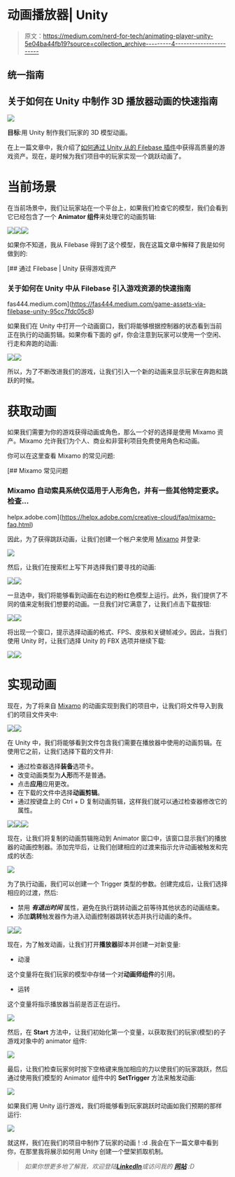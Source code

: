 # 动画播放器| Unity

> 原文：<https://medium.com/nerd-for-tech/animating-player-unity-5e04ba44fb19?source=collection_archive---------4----------------------->

## 统一指南

## 关于如何在 Unity 中制作 3D 播放器动画的快速指南

![](img/2c1ed5b600353f048a01494a953b23e9.png)

**目标**:用 Unity 制作我们玩家的 3D 模型动画。

在上一篇文章中，我介绍了[如何通过 Unity 从](https://fas444.medium.com/game-assets-via-filebase-unity-95cc7fdc05c8)[的 Filebase 插件](https://filebase.gamedevhq.com/)中获得高质量的游戏资产。现在，是时候为我们项目中的玩家实现一个跳跃动画了。

# 当前场景

在当前场景中，我们让玩家站在一个平台上，如果我们检查它的模型，我们会看到它已经包含了一个 **Animator 组件**来处理它的动画剪辑:

![](img/86671be0b70787db8908e4d24dfc769f.png)![](img/1265c6ea164cd6dbc74fa353da6626ee.png)![](img/ed855fa1cf03ab393651de7c7994321d.png)

如果你不知道，我从 Filebase 得到了这个模型，我在这篇文章中解释了我是如何做到的:

[](https://fas444.medium.com/game-assets-via-filebase-unity-95cc7fdc05c8) [## 通过 Filebase | Unity 获得游戏资产

### 关于如何在 Unity 中从 Filebase 引入游戏资源的快速指南

fas444.medium.com](https://fas444.medium.com/game-assets-via-filebase-unity-95cc7fdc05c8) 

如果我们在 Unity 中打开一个动画窗口，我们将能够根据控制器的状态看到当前正在执行的动画剪辑。如果你看下面的 gif，你会注意到玩家可以使用一个空闲、行走和奔跑的动画:

![](img/a96a17be2b2806d5233c2b6136bedb79.png)![](img/4d0b70b29fc4b38713873ee5da4d9fc4.png)

所以，为了不断改进我们的游戏，让我们引入一个新的动画来显示玩家在奔跑和跳跃的时候。

# 获取动画

如果我们需要为你的游戏获得动画或角色，那么一个好的选择是使用 Mixamo 资产。Mixamo 允许我们为个人、商业和非营利项目免费使用角色和动画。

你可以在这里查看 Mixamo 的常见问题:

[](https://helpx.adobe.com/creative-cloud/faq/mixamo-faq.html) [## Mixamo 常见问题

### Mixamo 自动索具系统仅适用于人形角色，并有一些其他特定要求。检查…

helpx.adobe.com](https://helpx.adobe.com/creative-cloud/faq/mixamo-faq.html) 

因此，为了获得跳跃动画，让我们创建一个帐户来使用 [Mixamo](https://www.mixamo.com/#/) 并登录:

![](img/3468bef652a4f65cf42a71344a3f2a8c.png)

然后，让我们在搜索栏上写下并选择我们要寻找的动画:

![](img/83fc49135edf83c2edadf674ccb1581f.png)![](img/fb77f52626382b312fccbe60c29cd9f3.png)

一旦选中，我们将能够看到动画在右边的粉红色模型上运行。此外，我们提供了不同的值来定制我们想要的动画。一旦我们对它满意了，让我们点击下载按钮:

![](img/afdfddf679f89f0ab0750df8f09e6c90.png)![](img/6dac4ba83398fc88cb11eda9ca7ec0c5.png)

将出现一个窗口，提示选择动画的格式、FPS、皮肤和关键帧减少。因此，当我们使用 Unity 时，让我们选择 Unity 的 FBX 选项并继续下载:

![](img/97380ef67e43a1c9b233d3c849a42c72.png)![](img/c4f54c38c1d4ee8d00dec45cd25374f8.png)

# 实现动画

现在，为了将来自 [Mixamo](https://www.mixamo.com/#/) 的动画实现到我们的项目中，让我们将文件导入到我们的项目文件夹中:

![](img/24026538799843db8fe51119b9f9b89a.png)![](img/67d0a354ed5e26bb7c4bffa89323effa.png)

在 Unity 中，我们将能够看到文件包含我们需要在播放器中使用的动画剪辑。在使用它之前，让我们选择下载的文件并:

*   通过检查器选择**装备**选项卡。
*   改变动画类型为**人形**而不是普通。
*   点击**应用**应用更改。
*   在下载的文件中选择**动画剪辑**。
*   通过按键盘上的 Ctrl + D 复制动画剪辑，这样我们就可以通过检查器修改它的属性。

![](img/777115f2476acf2cd3af3a61ef514d2b.png)![](img/1213a2ffde6132afd57913ca5c0d0321.png)![](img/a1ee764cb9e4c83d02d2f4b92e25e0f9.png)

现在，让我们将复制的动画剪辑拖动到 Animator 窗口中，该窗口显示我们的播放器的动画控制器。添加完毕后，让我们创建相应的过渡来指示允许动画被触发和完成的状态:

![](img/443a4d4d5e0f977897abd54453fb5ffe.png)

为了执行动画，我们可以创建一个 Trigger 类型的参数。创建完成后，让我们选择相应的过渡，然后:

*   禁用 ***有退出时间*** 属性，避免在执行跳转动画之前等待其他状态的动画结束。
*   添加**跳转**触发器作为进入动画控制器跳转状态并执行动画的条件。

![](img/5d15e8c7bc8a0be8429bc95a13efcadb.png)![](img/6c0bcd85e00d8a13502656311e864901.png)

现在，为了触发动画，让我们打开**播放器**脚本并创建一对新变量:

*   动漫

这个变量将在我们玩家的模型中存储一个对**动画师组件**的引用。

*   运转

这个变量将指示播放器当前是否正在运行。

![](img/d2411c4ba9ba4d009d7058d88e0d57c8.png)

然后，在 **Start** 方法中，让我们初始化第一个变量，以获取我们的玩家(模型)的子游戏对象中的 animator 组件:

![](img/c6ebda29cdd922192102c855eddd5ea3.png)

最后，让我们检查玩家何时按下空格键来施加相应的力以使我们的玩家跳跃，然后通过使用我们模型的 Animator 组件中的 **SetTrigger** 方法来触发动画:

![](img/398ee0f1e1f927a0f5358d37fabb0074.png)

如果我们用 Unity 运行游戏，我们将能够看到玩家跳跃时动画如我们预期的那样运行:

![](img/9fc9131fb46e37f2554683ea75fd3a4c.png)

就这样，我们在我们的项目中制作了玩家的动画！:d .我会在下一篇文章中看到你，在那里我将展示如何用 Unity 创建一个壁架抓取机制。

> *如果你想更多地了解我，欢迎登陆*[***LinkedIn***](https://www.linkedin.com/in/fas444/)**或访问我的* [***网站***](http://fernandoalcasan.com/) *:D**